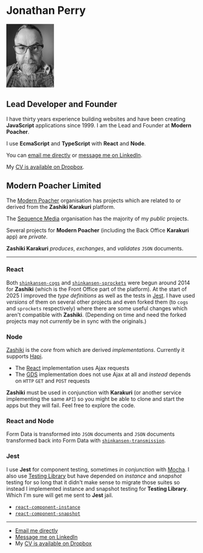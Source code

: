 # Jonathan Perry

<img src="./jonathan-perry.png" alt="A profile picture of Jonathan Perry" width="25%" />

## Lead Developer and Founder

I have thirty years experience building websites and have been creating **JavaScript** applications since 1999. I am the Lead and Founder at **Modern Poacher**.

I use **EcmaScript** and **TypeScript** with **React** and **Node**.

You can [email me directly](mailto:jonathanperry@jonathanperry.com) or [message me on LinkedIn](https://linkedin.com/pub/jonathan-perry/0/327/822).

My [CV is available on Dropbox](https://www.dropbox.com/scl/fi/p7xxztow6wmkrvjlhtxn4/Jonathan-Perry.docx?rlkey=9f2chcljox2o7wa2wwhecvwbr&st=1vpamj2h&dl=0).

## Modern Poacher Limited

The [Modern Poacher](https://github.com/modernpoacher) organisation has projects which are related to or derived from the **Zashiki Karakuri** platform.

The [Sequence Media](https://github.com/sequencemedia) organisation has the majority of my _public_ projects.

Several projects for **Modern Poacher** (including the Back Office **Karakuri** app) are _private_.

**Zashiki Karakuri** _produces_, _exchanges_, and _validates_ `JSON` documents.

---

### React

Both [`shinkansen-cogs`](https://github.com/modernpoacher/shinkansen-cogs) and [`shinkansen-sprockets`](https://github.com/modernpoacher/shinkansen-sprockets) were begun around 2014 for **Zashiki** (which is the Front Office part of the platform). At the start of 2025 I improved the _type definitions_ as well as the tests in [Jest](https://jestjs.io/). I have used _versions_ of them on several other projects and even forked them (to `cogs` and `sprockets` respectively) where there are some useful changes which aren't compatible with **Zashiki**. (Depending on time and need the forked projects may not _currently_ be in sync with the originals.)

### Node

[Zashiki](https://github.com/modernpoacher/zashiki) is the _core_ from which are derived _implementations_. Currently it supports [Hapi](https://hapi.dev/).

- The [React](https://github.com/modernpoacher/zashiki-react-redux-ui) implementation uses Ajax requests
- The [GDS](https://github.com/modernpoacher/zashiki-govuk-frontend-ui) implementation does not use Ajax at all and _instead_ depends on `HTTP` `GET` and `POST` requests

**Zashiki** must be used in conjunction with **Karakuri** (or another service implementing the same `API`) so you might be able to clone and start the apps but they will fail. Feel free to explore the code.

### React and Node

Form Data is transformed into `JSON` documents and `JSON` documents transformed back into Form Data with [`shinkansen-transmission`](https://github.com/modernpoacher/shinkansen-transmission).

### Jest

I use **Jest** for component testing, sometimes _in conjunction_ with [Mocha](https://mochajs.org/). I also use [Testing Library](https://testing-library.com/) but have depended on _instance_ and _snapshot_ testing for so long that it didn't make sense to migrate those suites so instead I implemented  instance and snapshot testing for **Testing Library**. Which I'm sure will get me sent to **Jest** jail.

- [`react-component-instance`](https://github.com/modernpoacher/react-component-instance)
- [`react-component-snapshot`](https://github.com/modernpoacher/react-component-snapshot)

---

- [Email me directly](mailto:jonathanperry@jonathanperry.com)
- [Message me on LinkedIn](https://linkedin.com/pub/jonathan-perry/0/327/822)
- My [CV is available on Dropbox](https://www.dropbox.com/scl/fi/p7xxztow6wmkrvjlhtxn4/Jonathan-Perry.docx?rlkey=9f2chcljox2o7wa2wwhecvwbr&st=1vpamj2h&dl=0)
